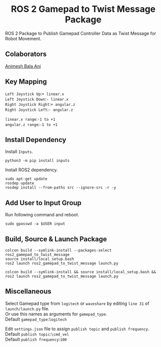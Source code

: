 <p align="center">
  <h1 align="center">ROS 2 Gamepad to Twist Message Package</h1>
</p>

ROS 2 Package to Publish Gamepad Controller Data as Twist Message for Robot Movement.<br/>

## Colaborators
[Animesh Bala Ani](https://www.linkedin.com/in/ani717/)

## Key Mapping <a name="key"></a>
`Left Joystick Up`:`+ linear.x`<br/>
`Left Joystick Down`:`- linear.x`<br/>
`Right Joystick Right`:`+ angular.z`<br/>
`Right Joystick Left`:`- angular.z`<br/>

`linear.x range`:`-1 to +1`<br/>
`angular.z range`:`-1 to +1`<br/>

## Install Dependency
Install `Inputs`.<br/>
```
python3 -m pip install inputs
```
Install ROS2 dependency.<br/>
```
sudo apt-get update
rosdep update
rosdep install --from-paths src --ignore-src -r -y
```

## Add User to Input Group
Run following command and reboot.<br/>
```
sudo gpasswd -a $USER input
```

## Build, Source & Launch Package
```
colcon build --symlink-install --packages-select ros2_gamepad_to_twist_message
source install/local_setup.bash
ros2 launch ros2_gamepad_to_twist_message launch.py
```
```
colcon build --symlink-install && source install/local_setup.bash && ros2 launch ros2_gamepad_to_twist_message launch.py
```

## Miscellaneous
Select Gamepad type from `logitech` or `waveshare` by editing `line 31` of `launch/launch.py` file.<br/>
Or use this names as arguments for `gamepad_type`.<br/>
Default `gamepad_type`:`logitech`<br/> 

Edit `settings.json` file to assign `publish topic` and `publish frequency`.<br/>
Default `publish topic`:`\cmd_vel`<br/> 
Default `publish frequency`:`100`<br/>
